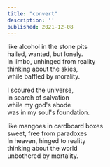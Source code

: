 ```yaml
---
title: "convert"
description: ''
published: 2021-12-08
---
```

like alcohol in the stone pits     
hailed, wanted, but lonely.     
In limbo, unhinged from reality     
thinking about the skies,     
while baffled by morality.     
     
I scoured the universe,     
in search of salvation     
while my god's abode     
was in my soul's foundation.     
     
like mangoes in cardboard boxes     
sweet, free from paradoxes     
In heaven, hinged to reality     
thinking about the world     
unbothered by mortality.     
     
     
